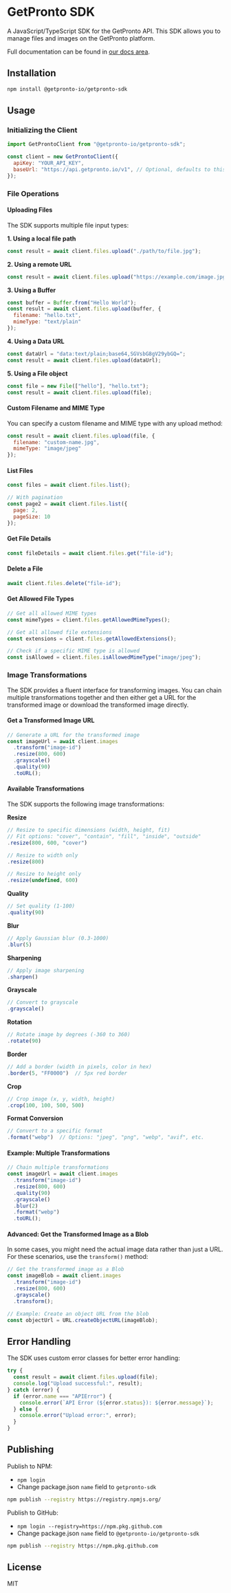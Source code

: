 # GetPronto SDK

A JavaScript/TypeScript SDK for the GetPronto API. This SDK allows you to manage files and images on the GetPronto platform.

Full documentation can be found in [our docs area](https://www.getpronto.io/docs).

## Installation

```bash
npm install @getpronto-io/getpronto-sdk
```

## Usage

### Initializing the Client

```javascript
import GetProntoClient from "@getpronto-io/getpronto-sdk";

const client = new GetProntoClient({
  apiKey: "YOUR_API_KEY",
  baseUrl: "https://api.getpronto.io/v1", // Optional, defaults to this
});
```

### File Operations

#### Uploading Files

The SDK supports multiple file input types:

**1. Using a local file path**

```javascript
const result = await client.files.upload("./path/to/file.jpg");
```

**2. Using a remote URL**

```javascript
const result = await client.files.upload("https://example.com/image.jpg");
```

**3. Using a Buffer**

```javascript
const buffer = Buffer.from("Hello World");
const result = await client.files.upload(buffer, {
  filename: "hello.txt",
  mimeType: "text/plain"
});
```

**4. Using a Data URL**

```javascript
const dataUrl = "data:text/plain;base64,SGVsbG8gV29ybGQ=";
const result = await client.files.upload(dataUrl);
```

**5. Using a File object**

```javascript
const file = new File(["hello"], "hello.txt");
const result = await client.files.upload(file);
```


#### Custom Filename and MIME Type

You can specify a custom filename and MIME type with any upload method:

```javascript
const result = await client.files.upload(file, {
  filename: "custom-name.jpg",
  mimeType: "image/jpeg"
});
```

#### List Files

```javascript
const files = await client.files.list();

// With pagination
const page2 = await client.files.list({
  page: 2,
  pageSize: 10
});
```

#### Get File Details

```javascript
const fileDetails = await client.files.get("file-id");
```

#### Delete a File

```javascript
await client.files.delete("file-id");
```

#### Get Allowed File Types

```javascript
// Get all allowed MIME types
const mimeTypes = client.files.getAllowedMimeTypes();

// Get all allowed file extensions
const extensions = client.files.getAllowedExtensions();

// Check if a specific MIME type is allowed
const isAllowed = client.files.isAllowedMimeType("image/jpeg");
```

### Image Transformations

The SDK provides a fluent interface for transforming images. You can chain multiple transformations together and then either get a URL for the transformed image or download the transformed image directly.

#### Get a Transformed Image URL

```javascript
// Generate a URL for the transformed image
const imageUrl = await client.images
  .transform("image-id")
  .resize(800, 600)
  .grayscale()
  .quality(90)
  .toURL();

```

#### Available Transformations

The SDK supports the following image transformations:

**Resize**
```javascript
// Resize to specific dimensions (width, height, fit)
// Fit options: "cover", "contain", "fill", "inside", "outside"
.resize(800, 600, "cover")

// Resize to width only
.resize(800)

// Resize to height only
.resize(undefined, 600)
```

**Quality**
```javascript
// Set quality (1-100)
.quality(90)
```

**Blur**
```javascript
// Apply Gaussian blur (0.3-1000)
.blur(5)
```

**Sharpening**
```javascript
// Apply image sharpening
.sharpen()
```

**Grayscale**
```javascript
// Convert to grayscale
.grayscale()
```

**Rotation**
```javascript
// Rotate image by degrees (-360 to 360)
.rotate(90)
```

**Border**
```javascript
// Add a border (width in pixels, color in hex)
.border(5, "FF0000")  // 5px red border
```

**Crop**
```javascript
// Crop image (x, y, width, height)
.crop(100, 100, 500, 500)
```

**Format Conversion**
```javascript
// Convert to a specific format
.format("webp")  // Options: "jpeg", "png", "webp", "avif", etc.
```

#### Example: Multiple Transformations

```javascript
// Chain multiple transformations
const imageUrl = await client.images
  .transform("image-id")
  .resize(800, 600)
  .quality(90)
  .grayscale()
  .blur(2)
  .format("webp")
  .toURL();
```

#### Advanced: Get the Transformed Image as a Blob

In some cases, you might need the actual image data rather than just a URL. For these scenarios, use the `transform()` method:

```javascript
// Get the transformed image as a Blob
const imageBlob = await client.images
  .transform("image-id")
  .resize(800, 600)
  .grayscale()
  .transform();

// Example: Create an object URL from the blob
const objectUrl = URL.createObjectURL(imageBlob);

```

## Error Handling

The SDK uses custom error classes for better error handling:

```javascript
try {
  const result = await client.files.upload(file);
  console.log("Upload successful:", result);
} catch (error) {
  if (error.name === "APIError") {
    console.error(`API Error (${error.status}): ${error.message}`);
  } else {
    console.error("Upload error:", error);
  }
}
```

## Publishing

Publish to NPM:
- `npm login`
- Change package.json `name` field to `getpronto-sdk` 
```bash
npm publish --registry https://registry.npmjs.org/               
```

Publish to GitHub:
- `npm login --registry=https://npm.pkg.github.com`
- Change package.json `name` field to `@getpronto-io/getpronto-sdk`
```bash
npm publish --registry https://npm.pkg.github.com               
```

## License

MIT